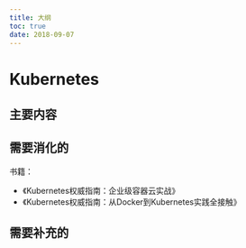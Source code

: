 ```yaml
---
title: 大纲
toc: true
date: 2018-09-07
---
```

# Kubernetes

## 主要内容





## 需要消化的


书籍：

- 《Kubernetes权威指南：企业级容器云实战》
- 《Kubernetes权威指南：从Docker到Kubernetes实践全接触》





## 需要补充的
